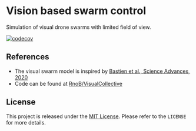 # Vision based swarm control

Simulation of visual drone swarms with limited field of view.


[![codecov](https://codecov.io/gh/hugo2410/vision_based_swarm/branch/main/graph/badge.svg)](https://codecov.io/gh/hugo2410/vision_based_swarm)

## References

* The visual swarm model is inspired by [Bastien et al., Science Advances, 2020](https://advances.sciencemag.org/content/6/6/eaay0792?rss=1)
* Code can be found at [RnoB/VisualCollective](https://github.com/RnoB/VisualCollective)

## License

This project is released under the [MIT License](https://opensource.org/licenses/MIT). Please refer to the `LICENSE` for more details.
